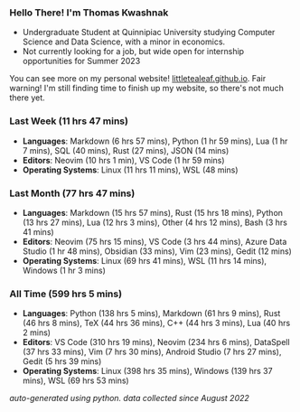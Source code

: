 
### Hello There! I'm Thomas Kwashnak

- Undergraduate Student at Quinnipiac University studying Computer Science and Data Science, with a minor in economics.
- Not currently looking for a job, but wide open for internship opportunities for Summer 2023

You can see more on my personal website! [littletealeaf.github.io](https://littletealeaf.github.io). Fair warning! I'm still finding time to finish up my website, so there's not much there yet.

### Last Week (11 hrs 47 mins)
- **Languages**: Markdown (6 hrs 57 mins), Python (1 hr 59 mins), Lua (1 hr 7 mins), SQL (40 mins), Rust (27 mins), JSON (14 mins)
- **Editors**: Neovim (10 hrs 1 min), VS Code (1 hr 59 mins)
- **Operating Systems**: Linux (11 hrs 11 mins), WSL (48 mins)
    
### Last Month (77 hrs 47 mins)
- **Languages**: Markdown (15 hrs 57 mins), Rust (15 hrs 18 mins), Python (13 hrs 27 mins), Lua (12 hrs 3 mins), Other (4 hrs 12 mins), Bash (3 hrs 41 mins)
- **Editors**: Neovim (75 hrs 15 mins), VS Code (3 hrs 44 mins), Azure Data Studio (1 hr 48 mins), Obsidian (33 mins), Vim (23 mins), Gedit (12 mins)
- **Operating Systems**: Linux (69 hrs 41 mins), WSL (11 hrs 14 mins), Windows (1 hr 3 mins)
    
### All Time (599 hrs 5 mins)
- **Languages**: Python (138 hrs 5 mins), Markdown (61 hrs 9 mins), Rust (46 hrs 8 mins), TeX (44 hrs 36 mins), C++ (44 hrs 3 mins), Lua (40 hrs 2 mins)
- **Editors**: VS Code (310 hrs 19 mins), Neovim (234 hrs 6 mins), DataSpell (37 hrs 33 mins), Vim (7 hrs 30 mins), Android Studio (7 hrs 27 mins), Gedit (5 hrs 39 mins)
- **Operating Systems**: Linux (398 hrs 35 mins), Windows (139 hrs 37 mins), WSL (69 hrs 53 mins)
    

*auto-generated using python. data collected since August 2022*
